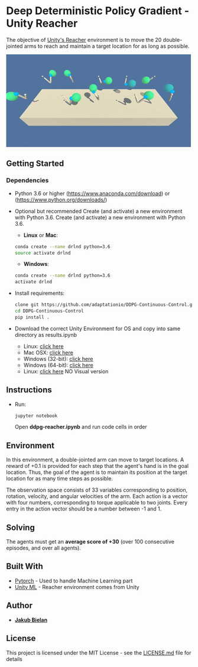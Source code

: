 # Deep Deterministic Policy Gradient - Unity Reacher

The objective of [Unity's Reacher](https://www.youtube.com/watch?v=2N9EoF6pQyE&feature=youtu.be) environment is to move the 20 double-jointed arms to reach and maintain a target location for as long as possible.

![alt text](https://github.com/JBielan/drl-ddpg/blob/master/reacher.gif)

## Getting Started

### Dependencies
- Python 3.6 or higher (https://www.anaconda.com/download) or (https://www.python.org/downloads/) 
- Optional but recommended Create (and activate) a new environment with Python 3.6.
    Create (and activate) a new environment with Python 3.6.
    - __Linux__ or __Mac__: 
	```bash
	conda create --name drlnd python=3.6
	source activate drlnd
	```
	- __Windows__: 
	```bash
	conda create --name drlnd python=3.6 
	activate drlnd
	```
- Install requirements:
    ```bash
    clone git https://github.com/adaptationio/DDPG-Continuous-Control.git
    cd DDPG-Continuous-Control
	pip install .
	```

- Download the correct Unity Environment for OS and copy into same directory as results.ipynb
    - Linux: [click here](https://s3-us-west-1.amazonaws.com/udacity-drlnd/P2/Reacher/Reacher_Linux.zip)
    - Mac OSX: [click here](https://s3-us-west-1.amazonaws.com/udacity-drlnd/P2/Reacher/Reacher.app.zip)
    - Windows (32-bit): [click here](https://s3-us-west-1.amazonaws.com/udacity-drlnd/P2/Reacher/Reacher_Windows_x86.zip)
    - Windows (64-bit): [click here](https://s3-us-west-1.amazonaws.com/udacity-drlnd/P2/Reacher/Reacher_Windows_x86_64.zip)
    - Linux: [click here](https://s3-us-west-1.amazonaws.com/udacity-drlnd/P2/Reacher/one_agent/Reacher_Linux_NoVis.zip) NO Visual version


## Instructions

- Run:
    ```bash
	jupyter notebook
	```
    Open **ddpg-reacher.ipynb** and run code cells in order
    
## Environment

In this environment, a double-jointed arm can move to target locations. A reward of +0.1 is provided for each step that the agent's hand is in the goal location. Thus, the goal of the agent is to maintain its position at the target location for as many time steps as possible.

The observation space consists of 33 variables corresponding to position, rotation, velocity, and angular velocities of the arm. Each action is a vector with four numbers, corresponding to torque applicable to two joints. Every entry in the action vector should be a number between -1 and 1.

## Solving

The agents must get an **average score of +30** (over 100 consecutive episodes, and over all agents).

## Built With

* [Pytorch](https://pytorch.org/) - Used to handle Machine Learning part
* [Unity ML](https://unity3d.com/machine-learning) - Reacher environment comes from Unity

## Author

* [**Jakub Bielan**](https://www.linkedin.com/in/jakub-bielan-7334b7137/)

## License

This project is licensed under the MIT License - see the [LICENSE.md](https://opensource.org/licenses/MIT) file for details
